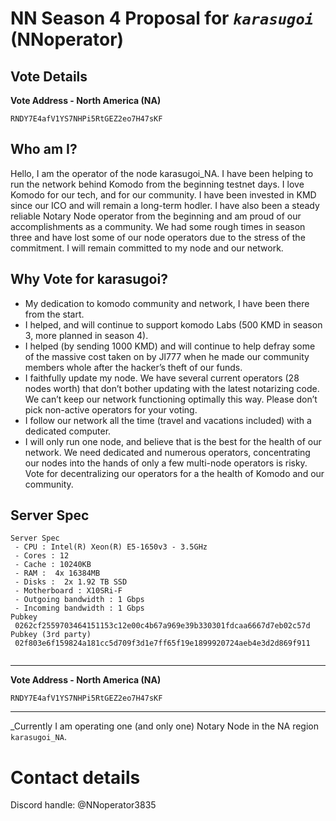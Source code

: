 ﻿# NN Season 4 Proposal for *`karasugoi`* (NNoperator)
## Vote Details

**Vote Address - North America (NA)**
```
RNDY7E4afV1YS7NHPi5RtGEZ2eo7H47sKF

```

## Who am I?
Hello, I am the operator of the node karasugoi_NA. I have been helping to run the network behind Komodo from the beginning testnet days. I love Komodo for our tech, and for our community. I have been invested in KMD since our ICO and will remain a long-term hodler. I have also been a steady reliable Notary Node operator from the beginning and am proud of our accomplishments as a community. We had some rough times in season three and have lost some of our node operators due to the stress of the commitment.  I will remain committed to my node and our network.

## Why Vote for karasugoi?
- My dedication to komodo community and network, I have been there from the start.
- I helped, and will continue to support komodo Labs (500 KMD in season 3, more planned in season 4). 
- I helped (by sending 1000 KMD) and will continue to help defray some of the massive cost taken on by Jl777 when he made our community members whole after the hacker’s theft of our funds.
- I faithfully update my node. We have several current operators (28 nodes worth) that don’t bother updating with the latest notarizing code. We can’t keep our network functioning optimally this way. Please don’t pick non-active operators for your voting.        
- I follow our network all the time (travel and vacations included) with a dedicated computer.
- I will only run one node, and believe that is the best for the health of our network. We need dedicated and numerous operators, concentrating our nodes into the hands of only a few multi-node operators is risky. Vote for decentralizing our operators for a the health of Komodo and our community.

## Server Spec
```
Server Spec
 - CPU : Intel(R) Xeon(R) E5-1650v3 - 3.5GHz 
 - Cores : 12 
 - Cache : 10240KB
 - RAM :  4x 16384MB
 - Disks :  2x 1.92 TB SSD
 - Motherboard : X10SRi-F
 - Outgoing bandwidth : 1 Gbps
 - Incoming bandwidth : 1 Gbps
Pubkey
 0262cf2559703464151153c12e00c4b67a969e39b330301fdcaa6667d7eb02c57d
Pubkey (3rd party)
 02f803e6f159824a181cc5d709f3d1e7ff65f19e1899920724aeb4e3d2d869f911


```
---

**Vote Address - North America (NA)**
```
RNDY7E4afV1YS7NHPi5RtGEZ2eo7H47sKF
```
---
_Currently I am operating one (and only one) Notary Node in the NA region `karasugoi_NA`. 

# Contact details

Discord handle: @NNoperator3835
